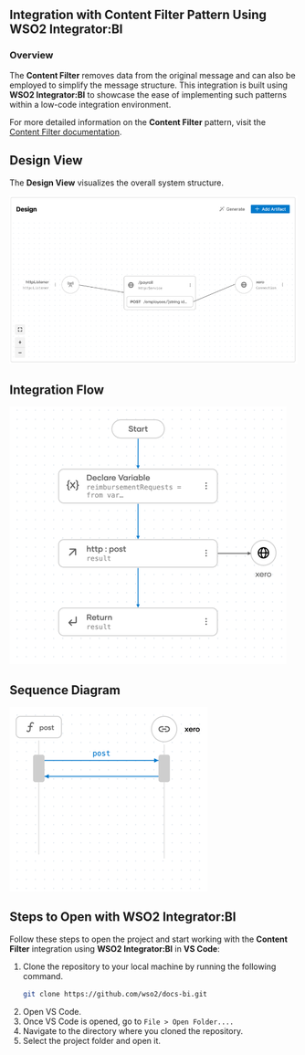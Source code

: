 ## Integration with  Content Filter Pattern Using WSO2 Integrator:BI

### Overview

The **Content Filter** removes data from the original message and can also be employed to simplify the message structure.
This integration is built using **WSO2 Integrator:BI** to showcase the ease of implementing such patterns within a low-code integration environment.

For more detailed information on the **Content Filter** pattern, visit the [ Content Filter documentation](https://www.enterpriseintegrationpatterns.com/patterns/messaging/ContentFilter.html).

## Design View

The **Design View** visualizes the overall system structure.

![Design View](design.png)

## Integration Flow

![Flow Diagram](flow.png)

## Sequence Diagram

![Flow Diagram](sequence.png)

## Steps to Open with WSO2 Integrator:BI

Follow these steps to open the project and start working with the **Content Filter** integration using **WSO2 Integrator:BI** in **VS Code**:

1. Clone the repository to your local machine by running the following command.
   ```bash
   git clone https://github.com/wso2/docs-bi.git
   ```
2. Open VS Code.
3. Once VS Code is opened, go to `File > Open Folder....`
4. Navigate to the directory where you cloned the repository.
5. Select the project folder and open it.
